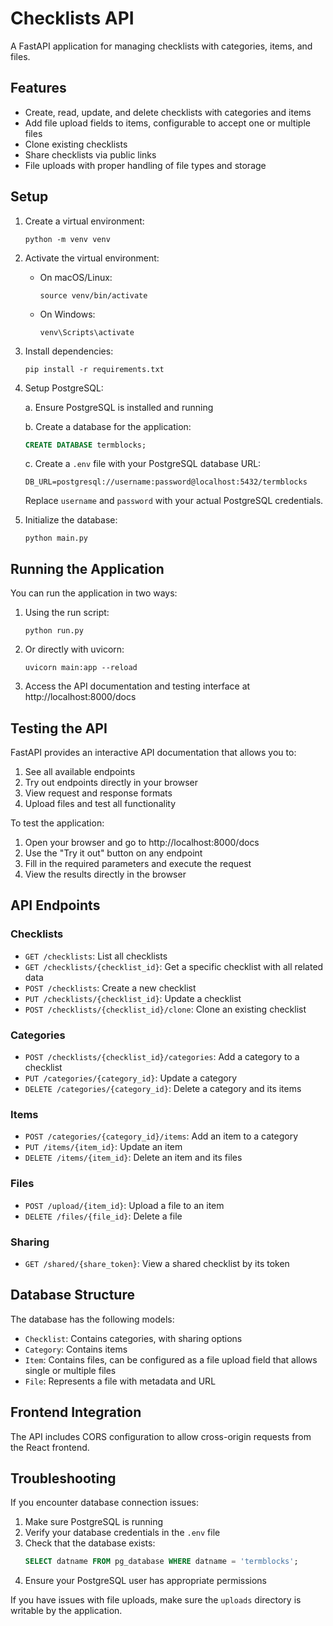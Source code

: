 # Checklists API

A FastAPI application for managing checklists with categories, items, and files.

## Features

- Create, read, update, and delete checklists with categories and items
- Add file upload fields to items, configurable to accept one or multiple files
- Clone existing checklists
- Share checklists via public links
- File uploads with proper handling of file types and storage

## Setup

1. Create a virtual environment:

   ```
   python -m venv venv
   ```

2. Activate the virtual environment:

   - On macOS/Linux:
     ```
     source venv/bin/activate
     ```
   - On Windows:
     ```
     venv\Scripts\activate
     ```

3. Install dependencies:

   ```
   pip install -r requirements.txt
   ```

4. Setup PostgreSQL:

   a. Ensure PostgreSQL is installed and running

   b. Create a database for the application:

   ```sql
   CREATE DATABASE termblocks;
   ```

   c. Create a `.env` file with your PostgreSQL database URL:

   ```
   DB_URL=postgresql://username:password@localhost:5432/termblocks
   ```

   Replace `username` and `password` with your actual PostgreSQL credentials.

5. Initialize the database:

   ```
   python main.py
   ```

## Running the Application

You can run the application in two ways:

1. Using the run script:

   ```
   python run.py
   ```

2. Or directly with uvicorn:

   ```
   uvicorn main:app --reload
   ```

3. Access the API documentation and testing interface at http://localhost:8000/docs

## Testing the API

FastAPI provides an interactive API documentation that allows you to:

1. See all available endpoints
2. Try out endpoints directly in your browser
3. View request and response formats
4. Upload files and test all functionality

To test the application:

1. Open your browser and go to http://localhost:8000/docs
2. Use the "Try it out" button on any endpoint
3. Fill in the required parameters and execute the request
4. View the results directly in the browser

## API Endpoints

### Checklists

- `GET /checklists`: List all checklists
- `GET /checklists/{checklist_id}`: Get a specific checklist with all related data
- `POST /checklists`: Create a new checklist
- `PUT /checklists/{checklist_id}`: Update a checklist
- `POST /checklists/{checklist_id}/clone`: Clone an existing checklist

### Categories

- `POST /checklists/{checklist_id}/categories`: Add a category to a checklist
- `PUT /categories/{category_id}`: Update a category
- `DELETE /categories/{category_id}`: Delete a category and its items

### Items

- `POST /categories/{category_id}/items`: Add an item to a category
- `PUT /items/{item_id}`: Update an item
- `DELETE /items/{item_id}`: Delete an item and its files

### Files

- `POST /upload/{item_id}`: Upload a file to an item
- `DELETE /files/{file_id}`: Delete a file

### Sharing

- `GET /shared/{share_token}`: View a shared checklist by its token

## Database Structure

The database has the following models:

- `Checklist`: Contains categories, with sharing options
- `Category`: Contains items
- `Item`: Contains files, can be configured as a file upload field that allows single or multiple files
- `File`: Represents a file with metadata and URL

## Frontend Integration

The API includes CORS configuration to allow cross-origin requests from the React frontend.

## Troubleshooting

If you encounter database connection issues:

1. Make sure PostgreSQL is running
2. Verify your database credentials in the `.env` file
3. Check that the database exists:
   ```sql
   SELECT datname FROM pg_database WHERE datname = 'termblocks';
   ```
4. Ensure your PostgreSQL user has appropriate permissions

If you have issues with file uploads, make sure the `uploads` directory is writable by the application.

